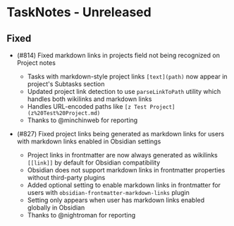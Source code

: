 # TaskNotes - Unreleased

<!--

**Added** for new features.
**Changed** for changes in existing functionality.
**Deprecated** for soon-to-be removed features.
**Removed** for now removed features.
**Fixed** for any bug fixes.
**Security** in case of vulnerabilities.

Always acknowledge contributors and those who report issues.

Example:

```
## Fixed

- (#768) Fixed calendar view appearing empty in week and day views due to invalid time configuration values
  - Added time validation in settings UI with proper error messages and debouncing
  - Added runtime sanitization in calendar with safe defaults (00:00:00, 24:00:00, 08:00:00)
  - Prevents "Cannot read properties of null (reading 'years')" error from FullCalendar
  - Thanks to @userhandle for reporting and help debugging
```

-->

## Fixed

- (#814) Fixed markdown links in projects field not being recognized on Project notes
  - Tasks with markdown-style project links `[text](path)` now appear in project's Subtasks section
  - Updated project link detection to use `parseLinkToPath` utility which handles both wikilinks and markdown links
  - Handles URL-encoded paths like `[z Test Project](z%20Test%20Project.md)`
  - Thanks to @minchinweb for reporting

- (#827) Fixed project links being generated as markdown links for users with markdown links enabled in Obsidian settings
  - Project links in frontmatter are now always generated as wikilinks `[[link]]` by default for Obsidian compatibility
  - Obsidian does not support markdown links in frontmatter properties without third-party plugins
  - Added optional setting to enable markdown links in frontmatter for users with `obsidian-frontmatter-markdown-links` plugin
  - Setting only appears when user has markdown links enabled globally in Obsidian
  - Thanks to @nightroman for reporting
